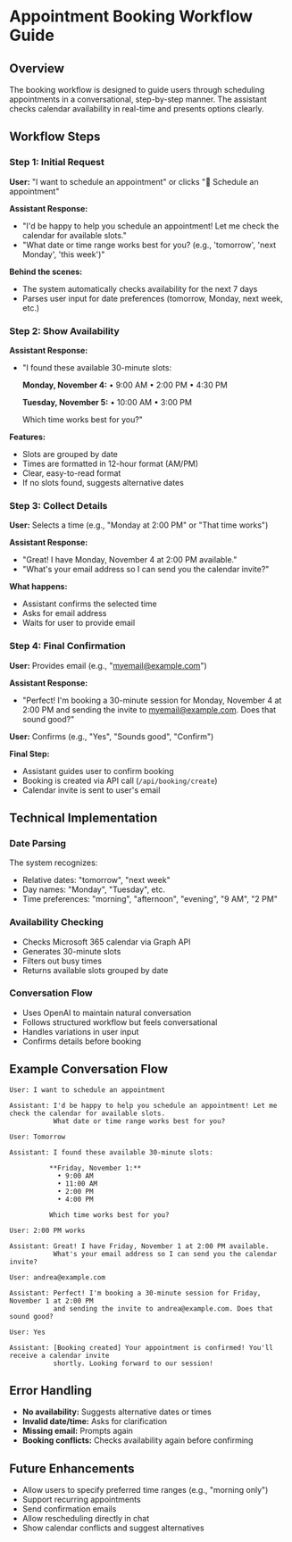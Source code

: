 # Appointment Booking Workflow Guide

## Overview
The booking workflow is designed to guide users through scheduling appointments in a conversational, step-by-step manner. The assistant checks calendar availability in real-time and presents options clearly.

## Workflow Steps

### Step 1: Initial Request
**User:** "I want to schedule an appointment" or clicks "📅 Schedule an appointment"

**Assistant Response:**
- "I'd be happy to help you schedule an appointment! Let me check the calendar for available slots."
- "What date or time range works best for you? (e.g., 'tomorrow', 'next Monday', 'this week')"

**Behind the scenes:**
- The system automatically checks availability for the next 7 days
- Parses user input for date preferences (tomorrow, Monday, next week, etc.)

### Step 2: Show Availability
**Assistant Response:**
- "I found these available 30-minute slots:
  
  **Monday, November 4:**
    • 9:00 AM
    • 2:00 PM
    • 4:30 PM
  
  **Tuesday, November 5:**
    • 10:00 AM
    • 3:00 PM
  
  Which time works best for you?"

**Features:**
- Slots are grouped by date
- Times are formatted in 12-hour format (AM/PM)
- Clear, easy-to-read format
- If no slots found, suggests alternative dates

### Step 3: Collect Details
**User:** Selects a time (e.g., "Monday at 2:00 PM" or "That time works")

**Assistant Response:**
- "Great! I have Monday, November 4 at 2:00 PM available."
- "What's your email address so I can send you the calendar invite?"

**What happens:**
- Assistant confirms the selected time
- Asks for email address
- Waits for user to provide email

### Step 4: Final Confirmation
**User:** Provides email (e.g., "myemail@example.com")

**Assistant Response:**
- "Perfect! I'm booking a 30-minute session for Monday, November 4 at 2:00 PM and sending the invite to myemail@example.com. Does that sound good?"

**User:** Confirms (e.g., "Yes", "Sounds good", "Confirm")

**Final Step:**
- Assistant guides user to confirm booking
- Booking is created via API call (`/api/booking/create`)
- Calendar invite is sent to user's email

## Technical Implementation

### Date Parsing
The system recognizes:
- Relative dates: "tomorrow", "next week"
- Day names: "Monday", "Tuesday", etc.
- Time preferences: "morning", "afternoon", "evening", "9 AM", "2 PM"

### Availability Checking
- Checks Microsoft 365 calendar via Graph API
- Generates 30-minute slots
- Filters out busy times
- Returns available slots grouped by date

### Conversation Flow
- Uses OpenAI to maintain natural conversation
- Follows structured workflow but feels conversational
- Handles variations in user input
- Confirms details before booking

## Example Conversation Flow

```
User: I want to schedule an appointment

Assistant: I'd be happy to help you schedule an appointment! Let me check the calendar for available slots.
           What date or time range works best for you?

User: Tomorrow

Assistant: I found these available 30-minute slots:

          **Friday, November 1:**
            • 9:00 AM
            • 11:00 AM
            • 2:00 PM
            • 4:00 PM

          Which time works best for you?

User: 2:00 PM works

Assistant: Great! I have Friday, November 1 at 2:00 PM available.
           What's your email address so I can send you the calendar invite?

User: andrea@example.com

Assistant: Perfect! I'm booking a 30-minute session for Friday, November 1 at 2:00 PM 
           and sending the invite to andrea@example.com. Does that sound good?

User: Yes

Assistant: [Booking created] Your appointment is confirmed! You'll receive a calendar invite 
           shortly. Looking forward to our session!
```

## Error Handling

- **No availability:** Suggests alternative dates or times
- **Invalid date/time:** Asks for clarification
- **Missing email:** Prompts again
- **Booking conflicts:** Checks availability again before confirming

## Future Enhancements

- Allow users to specify preferred time ranges (e.g., "morning only")
- Support recurring appointments
- Send confirmation emails
- Allow rescheduling directly in chat
- Show calendar conflicts and suggest alternatives

